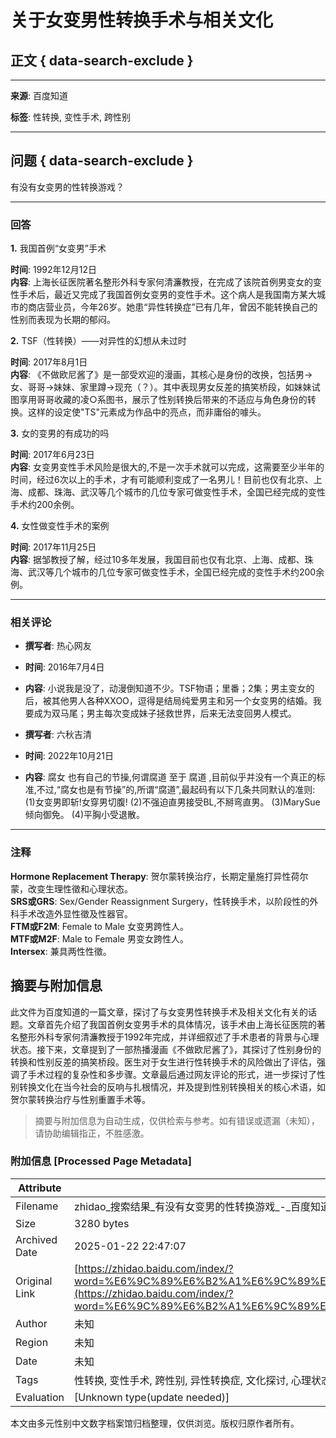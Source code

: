 # 关于女变男性转换手术与相关文化

## 正文 { data-search-exclude }


---

**来源**: 百度知道  

**标签**: 性转换, 变性手术, 跨性别

---

## 问题 { data-search-exclude }

有没有女变男的性转换游戏？

---

### 回答

**1.** 我国首例“女变男”手术  

**时间**: 1992年12月12日  
**内容**: 上海长征医院著名整形外科专家何清濂教授，在完成了该院首例男变女的变性手术后，最近又完成了我国首例女变男的变性手术。这个病人是我国南方某大城市的商店营业员，今年26岁。她患“异性转换症”已有几年，曾因不能转换自己的性别而表现为长期的郁闷。

**2.** TSF（性转换）——对异性的幻想从未过时  

**时间**: 2017年8月1日  
**内容**: 《不做欧尼酱了》是一部受欢迎的漫画，其核心是身份的改换，包括男→女、哥哥→妹妹、家里蹲→现充（？）。其中表现男女反差的搞笑桥段，如妹妹试图享用哥哥收藏的凌○系图书，展示了性别转换后带来的不适应与角色身份的转换。这样的设定使"TS"元素成为作品中的亮点，而非庸俗的噱头。

**3.** 女的变男的有成功的吗  

**时间**: 2017年6月23日  
**内容**: 女变男变性手术风险是很大的,不是一次手术就可以完成，这需要至少半年的时间，经过6次以上的手术，才有可能顺利变成了一名男儿！目前也仅有北京、上海、成都、珠海、武汉等几个城市的几位专家可做变性手术，全国已经完成的变性手术约200余例。

**4.** 女性做变性手术的案例  

**时间**: 2017年11月25日  
**内容**: 据邹教授了解，经过10多年发展，我国目前也仅有北京、上海、成都、珠海、武汉等几个城市的几位专家可做变性手术，全国已经完成的变性手术约200余例。

---

### 相关评论

- **撰写者**: 热心网友  
- **时间**: 2016年7月4日  
- **内容**: 小说我是没了，动漫倒知道不少。TSF物语；里番；2集；男主变女的后，被其他男人各种XXOO，逗得是结局纯爱男主和另一个女变男的结婚。我要成为双马尾；男主每次变成妹子拯救世界，后来无法变回男人模式。

- **撰写者**: 六秋吉清  
- **时间**: 2022年10月21日  
- **内容**: 腐女 也有自己的节操,何谓腐道 至于 腐道 ,目前似乎并没有一个真正的标准,不过,“腐女也是有节操”的,所谓“腐道”,最起码有以下几条共同默认的准则: (1)女变男即斩!女穿男切腹! (2)不强迫直男接受BL,不掰弯直男。 (3)MarySue倾向御免。 (4)平胸小受退散。

---

### 注释

**Hormone Replacement Therapy**: 贺尔蒙转换治疗，长期定量施打异性荷尔蒙，改变生理性徵和心理状态。  
**SRS或GRS**: Sex/Gender Reassignment Surgery，性转换手术，以阶段性的外科手术改造外显性徵及性器官。  
**FTM或F2M**: Female to Male 女变男跨性人。  
**MTF或M2F**: Male to Female 男变女跨性人。  
**Intersex**: 兼具两性性徵。
<!-- tcd_original_link https://zhidao.baidu.com/index/?word=%E6%9C%89%E6%B2%A1%E6%9C%89%E5%A5%B3%E5%8F%98%E7%94%B7%E7%9A%84%E6%80%A7%E8%BD%AC%E6%8D%A2%E6%B8%B8%E6%88%8F&from=qb&samplow_val=354 -->


## 摘要与附加信息

<!-- tcd_abstract -->
此文件为百度知道的一篇文章，探讨了与女变男性转换手术及相关文化有关的话题。文章首先介绍了我国首例女变男手术的具体情况，该手术由上海长征医院的著名整形外科专家何清濂教授于1992年完成，并详细叙述了手术患者的背景与心理状态。接下来，文章提到了一部热播漫画《不做欧尼酱了》，其探讨了性别身份的转换和性别反差的搞笑桥段。医生对于女生进行性转换手术的风险做出了评估，强调了手术过程的复杂性和多步骤。文章最后通过网友评论的形式，进一步探讨了性别转换文化在当今社会的反响与扎根情况，并及提到性别转换相关的核心术语，如贺尔蒙转换治疗与性别重置手术等。
<!-- tcd_abstract_end -->

> 摘要与附加信息为自动生成，仅供检索与参考。如有错误或遗漏（未知），请协助编辑指正，不胜感激。

### 附加信息 [Processed Page Metadata]

| Attribute       | Value                                  |
|-----------------|----------------------------------------|
| Filename        | zhidao_搜索结果_有没有女变男的性转换游戏_-_百度知道.md                             |
| Size            | 3280 bytes                           |
| Archived Date   | 2025-01-22 22:47:07                             |
| Original Link   | [https://zhidao.baidu.com/index/?word=%E6%9C%89%E6%B2%A1%E6%9C%89%E5%A5%B3%E5%8F%98%E7%94%B7%E7%9A%84%E6%80%A7%E8%BD%AC%E6%8D%A2%E6%B8%B8%E6%88%8F&from=qb&samplow_val=354](https://zhidao.baidu.com/index/?word=%E6%9C%89%E6%B2%A1%E6%9C%89%E5%A5%B3%E5%8F%98%E7%94%B7%E7%9A%84%E6%80%A7%E8%BD%AC%E6%8D%A2%E6%B8%B8%E6%88%8F&from=qb&samplow_val=354)                       |
| Author          | 未知                               |
| Region          | 未知                               |
| Date            | 未知                                 |
| Tags            | 性转换, 变性手术, 跨性别, 异性转换症, 文化探讨, 心理状态, 漫画, 手术风险, 性别身份, 社会反响                                 |
| Evaluation            | [Unknown type(update needed)]                                 |
<!-- tcd_table_end -->

本文由多元性别中文数字档案馆归档整理，仅供浏览。版权归原作者所有。
